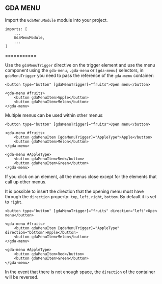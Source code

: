## GDA MENU

Import the `GdaMenuModule` module into your project.

```
imports: [
    ...
    GdaMenuModule,
    ...
]
```

===========

Use the `gdaMenuTrigger` directive on the trigger element and use the menu component using the `gda-menu`, `.gda-menu` or `[gda-menu]` selectors, in `gdaMenuTrigger` you need to pass the reference of the `gda-menu` container:

```
<button type="button" [gdaMenuTrigger]="fruits">Open menu</button>

<gda-menu #fruits>
    <button gdaMenuItem>Apple</button>
    <button gdaMenuItem>Melon</button>
</gda-menu>
```

Multiple menus can be used within other menus:

```
<button type="button" [gdaMenuTrigger]="fruits">Open menu</button>

<gda-menu #fruits>
    <button gdaMenuItem [gdaMenuTrigger]="AppleType">Apple</button>
    <button gdaMenuItem>Melon</button>
</gda-menu>

<gda-menu #AppleType>
    <button gdaMenuItem>Red</button>
    <button gdaMenuItem>Green</button>
</gda-menu>
```

If you click on an element, all the menus close except for the elements that call up other menus.

It is possible to insert the direction that the opening menu must have through the `direction` property: `top`, `left`, `right`, `bottom`.
By default it is set to `right`.

```
<button type="button" [gdaMenuTrigger]="fruits" direction="left">Open menu</button>

<gda-menu #fruits>
    <button gdaMenuItem [gdaMenuTrigger]="AppleType" direction="bottom">Apple</button>
    <button gdaMenuItem>Melon</button>
</gda-menu>

<gda-menu #AppleType>
    <button gdaMenuItem>Red</button>
    <button gdaMenuItem>Green</button>
</gda-menu>
```

In the event that there is not enough space, the `direction` of the container will be reversed.
